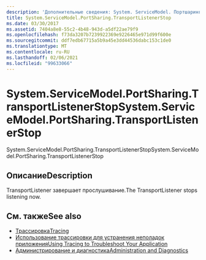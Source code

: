 ```yaml
---
description: 'Дополнительные сведения: System. ServiceModel. Портшаринг. Транспортлистенерстоп'
title: System.ServiceModel.PortSharing.TransportListenerStop
ms.date: 03/30/2017
ms.assetid: 7404a8e8-55c2-4b48-943d-a5df22ae79f9
ms.openlocfilehash: f73da3207b7239922369e9226465e971d99f600e
ms.sourcegitcommit: ddf7edb67715a5b9a45e3dd44536dabc153c1de0
ms.translationtype: MT
ms.contentlocale: ru-RU
ms.lasthandoff: 02/06/2021
ms.locfileid: "99633066"
---
```

# <a name="systemservicemodelportsharingtransportlistenerstop"></a><span data-ttu-id="d5262-103">System.ServiceModel.PortSharing.TransportListenerStop</span><span class="sxs-lookup"><span data-stu-id="d5262-103">System.ServiceModel.PortSharing.TransportListenerStop</span></span>

<span data-ttu-id="d5262-104">System.ServiceModel.PortSharing.TransportListenerStop</span><span class="sxs-lookup"><span data-stu-id="d5262-104">System.ServiceModel.PortSharing.TransportListenerStop</span></span>  
  
## <a name="description"></a><span data-ttu-id="d5262-105">Описание</span><span class="sxs-lookup"><span data-stu-id="d5262-105">Description</span></span>  

 <span data-ttu-id="d5262-106">TransportListener завершает прослушивание.</span><span class="sxs-lookup"><span data-stu-id="d5262-106">The TransportListener stops listening now.</span></span>  
  
## <a name="see-also"></a><span data-ttu-id="d5262-107">См. также</span><span class="sxs-lookup"><span data-stu-id="d5262-107">See also</span></span>

- [<span data-ttu-id="d5262-108">Трассировка</span><span class="sxs-lookup"><span data-stu-id="d5262-108">Tracing</span></span>](index.md)
- [<span data-ttu-id="d5262-109">Использование трассировки для устранения неполадок приложения</span><span class="sxs-lookup"><span data-stu-id="d5262-109">Using Tracing to Troubleshoot Your Application</span></span>](using-tracing-to-troubleshoot-your-application.md)
- [<span data-ttu-id="d5262-110">Администрирование и диагностика</span><span class="sxs-lookup"><span data-stu-id="d5262-110">Administration and Diagnostics</span></span>](../index.md)
